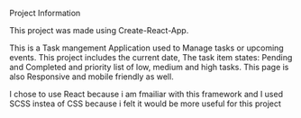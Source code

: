 Project Information 

This project was made using Create-React-App.

This is a Task mangement Application used to Manage tasks or upcoming events. This project includes the current date, The task item states: Pending and Completed and priority list of low, medium and high tasks.
This page is also Responsive and mobile friendly as well.

I chose to use React because i am fmailiar with this framework and I used SCSS instea of CSS because i felt it would be more useful for this project
